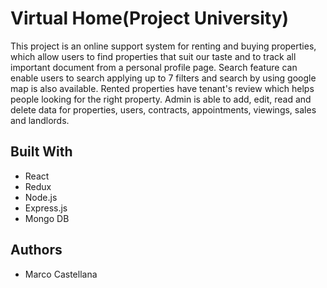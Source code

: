 # Virtual Home(Project University)

This project is an online support system for renting and buying properties, which allow users to find properties that suit our taste and to track all important document from a personal profile page. Search feature can enable users to search applying up to 7 filters and search by using google map is also available. Rented properties have tenant's review which helps people looking for the right property. Admin is able to add, edit, read and delete data for properties, users, contracts, appointments, viewings, sales and landlords.

## Built With

* React
* Redux
* Node.js
* Express.js
* Mongo DB

## Authors

* Marco Castellana